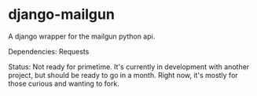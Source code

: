 django-mailgun
==============

A django wrapper for the mailgun python api.

Dependencies:
Requests

Status:
Not ready for primetime. It's currently in development with another project, but should be ready to go in a month. Right now, it's mostly for those curious and wanting to fork.
